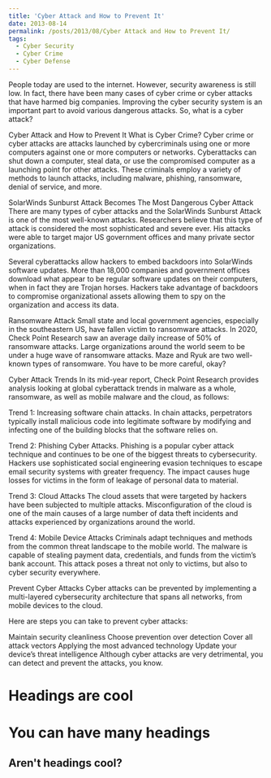 ```yaml
---
title: 'Cyber Attack and How to Prevent It'
date: 2013-08-14
permalink: /posts/2013/08/Cyber Attack and How to Prevent It/
tags:
  - Cyber Security
  - Cyber Crime
  - Cyber Defense
---
```


People today are used to the internet. However, security awareness is still low. In fact, there have been many cases of cyber crime or cyber attacks that have harmed big companies. Improving the cyber security system is an important part to avoid various dangerous attacks. So, what is a cyber attack?


Cyber Attack and How to Prevent It
What is Cyber Crime?
Cyber crime or cyber attacks are attacks launched by cybercriminals using one or more computers against one or more computers or networks. Cyberattacks can shut down a computer, steal data, or use the compromised computer as a launching point for other attacks. These criminals employ a variety of methods to launch attacks, including malware, phishing, ransomware, denial of service, and more.

SolarWinds Sunburst Attack Becomes The Most Dangerous Cyber ​​Attack
There are many types of cyber attacks and the SolarWinds Sunburst Attack is one of the most well-known attacks. Researchers believe that this type of attack is considered the most sophisticated and severe ever. His attacks were able to target major US government offices and many private sector organizations.

Several cyberattacks allow hackers to embed backdoors into SolarWinds software updates. More than 18,000 companies and government offices download what appear to be regular software updates on their computers, when in fact they are Trojan horses. Hackers take advantage of backdoors to compromise organizational assets allowing them to spy on the organization and access its data.

Ransomware Attack
Small state and local government agencies, especially in the southeastern US, have fallen victim to ransomware attacks. In 2020, Check Point Research saw an average daily increase of 50% of ransomware attacks. Large organizations around the world seem to be under a huge wave of ransomware attacks. Maze and Ryuk are two well-known types of ransomware. You have to be more careful, okay?

Cyber ​​Attack Trends
In its mid-year report, Check Point Research provides analysis looking at global cyberattack trends in malware as a whole, ransomware, as well as mobile malware and the cloud, as follows:

Trend 1: Increasing software chain attacks.
In chain attacks, perpetrators typically install malicious code into legitimate software by modifying and infecting one of the building blocks that the software relies on.

Trend 2: Phishing Cyber ​​Attacks.
Phishing is a popular cyber attack technique and continues to be one of the biggest threats to cybersecurity. Hackers use sophisticated social engineering evasion techniques to escape email security systems with greater frequency. The impact causes huge losses for victims in the form of leakage of personal data to material.

Trend 3: Cloud Attacks
The cloud assets that were targeted by hackers have been subjected to multiple attacks. Misconfiguration of the cloud is one of the main causes of a large number of data theft incidents and attacks experienced by organizations around the world.

Trend 4: Mobile Device Attacks
Criminals adapt techniques and methods from the common threat landscape to the mobile world. The malware is capable of stealing payment data, credentials, and funds from the victim’s bank account. This attack poses a threat not only to victims, but also to cyber security everywhere.

Prevent Cyber ​​Attacks
Cyber ​​attacks can be prevented by implementing a multi-layered cybersecurity architecture that spans all networks, from mobile devices to the cloud.

Here are steps you can take to prevent cyber attacks:

Maintain security cleanliness
Choose prevention over detection
Cover all attack vectors
Applying the most advanced technology
Update your device’s threat intelligence
Although cyber attacks are very detrimental, you can detect and prevent the attacks, you know.

Headings are cool
======

You can have many headings
======

Aren't headings cool?
------
